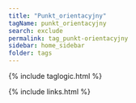 ```yaml
---
title: "Punkt_orientacyjny"
tagName: punkt_orientacyjny
search: exclude
permalink: tag_punkt-orientacyjny
sidebar: home_sidebar
folder: tags
---
```

{% include taglogic.html %}

{% include links.html %}
